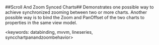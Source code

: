 ##Scroll And Zoom Synced Charts##
Demonstrates one possible way to achieve synchronized zooming between two or more charts. Another possible way is to bind the Zoom and PanOffset of the two charts to properties in the same view model.

<keywords: databinding, mvvm, lineseries, syncchartpanandzoombehavior>